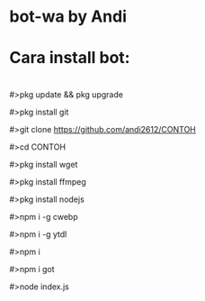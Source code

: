 # bot-wa by Andi

# Cara install bot:
#
#>pkg update && pkg upgrade

#>pkg install git

#>git clone https://github.com/andi2612/CONTOH

#>cd CONTOH

#>pkg install wget

#>pkg install ffmpeg

#>pkg install nodejs

#>npm i -g cwebp

#>npm i -g ytdl

#>npm i

#>npm i got

#>node index.js

